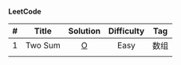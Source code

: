 **LeetCode**

|  #   |  Title  |        Solution        | Difficulty | Tag  |
| :--: | :-----: | :--------------------: | :--------: | :--: |
|  1   | Two Sum | [O](Code/1.Two_Sum.md) |    Easy    | 数组 |
|      |         |                        |            |      |


